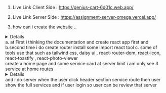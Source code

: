 1. Live Link Client Side : https://genius-cart-6d01c.web.app/

2. Live Link Server Side : https://assignment-server-omega.vercel.app/

3. how can i create the website ..
<details>
</details> a. at First i thinking the documentation and create react app first and 
    b.second time i do create router install some import react tool 
    c. some of tools use that such as tailwind css, daisy ui , react-router-dom, react-icon, react-toastify , react-photo-viewer
<summary></summary>create a home page and some service card at server limit i am only see 3 service at home routes 

<details></details><summary></summary>and i do server when the user click header section service route then user show the full services and if user login so user can be review that server 
